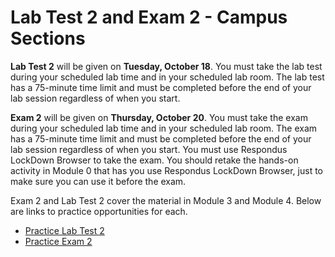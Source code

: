 # Lab Test 2 and Exam 2 - Campus Sections

**Lab Test 2** will be given on **Tuesday, October 18**. You must take the lab
test during your scheduled lab time and in your scheduled lab room. The lab test
has a 75-minute time limit and must be completed before the end of your lab
session regardless of when you start.

**Exam 2** will be given on **Thursday, October 20**. You must take the exam
during your scheduled lab time and in your scheduled lab room. The exam has a
75-minute time limit and must be completed before the end of your lab session
regardless of when you start. You must use Respondus LockDown Browser to take
the exam. You should retake the hands-on activity in Module 0 that has you use
Respondus LockDown Browser, just to make sure you can use it before the exam.

Exam 2 and Lab Test 2 cover the material in Module 3 and Module 4. Below are
links to practice opportunities for each.

- [Practice Lab Test
  2](https://auburn.instructure.com/courses/1426014/assignments/12666363)
- [Practice Exam
  2](https://auburn.instructure.com/courses/1426014/quizzes/3509427)
